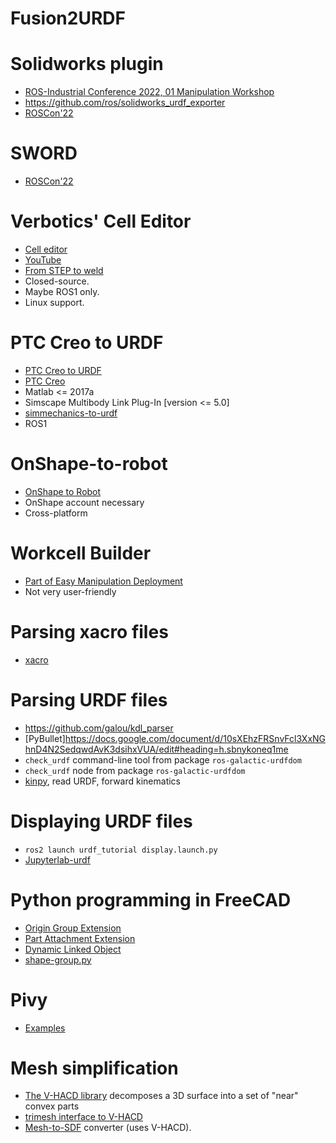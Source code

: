 # Fusion2URDF

# Solidworks plugin

- [ROS-Industrial Conference 2022, 01 Manipulation Workshop](https://www.youtube.com/watch?v=1AGtBWfMwZk)
- https://github.com/ros/solidworks_urdf_exporter
- [ROSCon'22](https://vimeo.com/showcase/9954564/video/767155036)

# SWORD

- [ROSCon'22](https://youtu.be/mkYRL72wiPo?list=PLXUpEXjGC63zhIdE2P9yZioRTXdkW2PFX&t=1107)

# Verbotics' Cell Editor

- [Cell editor](https://verbotics.com/product/cell-editor/)
- [YouTube](https://www.youtube.com/watch?v=j0nLaukcTIo)
- [From STEP to weld](https://verbotics.com/wp-content/uploads/2022/10/from-Step-to-Weld.mp4)
- Closed-source.
- Maybe ROS1 only.
- Linux support.

# PTC Creo to URDF

- [PTC Creo to URDF](https://github.com/icub-tech-iit/cad-libraries/wiki/Prepare-PTC-Creo-Mechanism-for-URDF)
- [PTC Creo](https://www.ptc.com/en/products/creo)
- Matlab <= 2017a
- Simscape Multibody Link Plug-In [version <= 5.0]
- [simmechanics-to-urdf](https://github.com/robotology-playground/simmechanics-to-urdf)
- ROS1

# OnShape-to-robot

- [OnShape to Robot](https://onshape-to-robot.readthedocs.io/en/latest/)
- OnShape account necessary
- Cross-platform

# Workcell Builder

- [Part of Easy Manipulation Deployment](https://easy-manipulation-deployment-docs.readthedocs.io/en/latest/emd_packages/workcell_builder/workcell_builder.html)
- Not very user-friendly

# Parsing xacro files

- [xacro](https://github.com/ros/xacro)

# Parsing URDF files

- https://github.com/galou/kdl_parser
- [PyBullet]https://docs.google.com/document/d/10sXEhzFRSnvFcl3XxNGhnD4N2SedqwdAvK3dsihxVUA/edit#heading=h.sbnykoneq1me
- `check_urdf` command-line tool from package `ros-galactic-urdfdom`
- `check_urdf` node from package `ros-galactic-urdfdom`
- [kinpy](https://github.com/neka-nat/kinpy), read URDF, forward kinematics

# Displaying URDF files

- `ros2 launch urdf_tutorial display.launch.py`
- [Jupyterlab-urdf](https://jupyterlab-urdf.readthedocs.io/en/latest/)

# Python programming in FreeCAD

- [Origin Group Extension](https://github.com/gbroques/freecad-origin-group-extension-python-example)
- [Part Attachment Extension](https://github.com/gbroques/freecad-part-attachment-python-example)
- [Dynamic Linked Object](https://github.com/gbroques/freecad-dynamic-linked-object)
- [shape-group.py](https://gist.github.com/realthunder/40cd71a3085be666c3e2d718171de133)

# Pivy

- [Examples](https://github.com/coin3d/pivy/tree/master/examples/Mentor)

# Mesh simplification

- [The V-HACD library](https://github.com/kmammou/v-hacd/) decomposes a 3D surface into a set of "near" convex parts
- [trimesh interface to V-HACD](https://trimsh.org/trimesh.interfaces.vhacd.html)
- [Mesh-to-SDF](https://github.com/kmammou/v-hacd/) converter (uses V-HACD).
